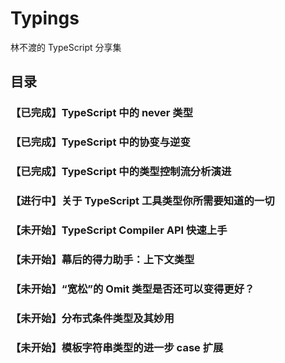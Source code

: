 # Typings

林不渡的 TypeScript 分享集

## 目录

### 【已完成】TypeScript 中的 never 类型

### 【已完成】TypeScript 中的协变与逆变

### 【已完成】TypeScript 中的类型控制流分析演进

### 【进行中】关于 TypeScript 工具类型你所需要知道的一切

### 【未开始】TypeScript Compiler API 快速上手

### 【未开始】幕后的得力助手：上下文类型

### 【未开始】“宽松”的 Omit 类型是否还可以变得更好？

### 【未开始】分布式条件类型及其妙用

### 【未开始】模板字符串类型的进一步 case 扩展

